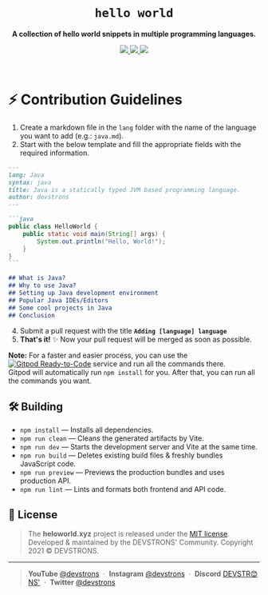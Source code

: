 <h1 align="center"><code>hello world</code></h1>
<p align="center">
    <strong>A collection of hello world snippets in multiple programming languages.</strong>
</p>
<p align="center">
    <a href="https://github.com/devstrons/heloworld.xyz/graphs/contributors">
        <img src="https://img.shields.io/github/contributors/devstrons/heloworld.xyz?style=flat-square">
    </a>
    <a href="https://github.com/devstrons/heloworld.xyz/issues">
        <img src="https://img.shields.io/github/issues-raw/devstrons/heloworld.xyz?label=issues&style=flat-square">
    </a>
    <a href="https://github.com/devstrons/heloworld.xyz/commits/main">
        <img src="https://img.shields.io/github/last-commit/devstrons/heloworld.xyz.svg?style=flat-square">
    </a>
</p>
<br>


# ⚡️ Contribution Guidelines

1. Create a markdown file in the `lang` folder with the name of the language you want to add (e.g.: `java.md`).
2. Start with the below template and fill the appropriate fields with the required information.
````markdown
---
lang: Java
syntax: java
title: Java is a statically typed JVM based programming language.
author: devstrons
---

```java
public class HelloWorld {
    public static void main(String[] args) {
        System.out.println("Hello, World!"); 
    }
}
```

## What is Java?
## Why to use Java?
## Setting up Java development environment
## Popular Java IDEs/Editors
## Some cool projects in Java
## Conclusion
````

4. Submit a pull request with the title **`Adding [language] language`**
5. **That's it!** ✨ Now your pull request will be merged as soon as possible.

**Note:** 
For a faster and easier process, you can use the [![Gitpod Ready-to-Code](https://img.shields.io/badge/Gitpod-Ready--to--Code-blue?logo=gitpod)](https://gitpod.io/#https://github.com/devstrons/heloworld.xyz) service and run all the commands there.</br>
Gitpod will automatically run `npm install` for you. After that, you can run all the commands you want.

## 🛠 Building

* `npm install` — Installs all dependencies.
* `npm run clean` — Cleans the generated artifacts by Vite.
* `npm run dev` — Starts the development server and Vite at the same time.
* `npm run build` — Deletes existing build files & freshly bundles JavaScript code.
* `npm run preview` — Previews the production bundles and uses production API.
* `npm run lint` — Lints and formats both frontend and API code.

## 📰 License

> The **heloworld.xyz** project is released under the [MIT license](https://github.com/devstrons/heloworld.xyz/blob/main/LICENSE). <br> Developed &amp; maintained by the DEVSTRONS' Community. Copyright 2021 © DEVSTRONS.
<hr>

> **YouTube** <a href="https://www.youtube.com/channel/UCG7JT7yqut81fqFsVBX6oMg" target="_blank" rel="noopener">@devstrons</a> &nbsp;&middot;&nbsp;
> **Instagram** <a href="https://www.instagram.com/devstrons" target="_blank" rel="noopener">@devstrons</a> &nbsp;&middot;&nbsp;
> **Discord** <a href="https://discord.com/invite/MVujzTBqed" target="_blank" rel="noopener">DEVSTR😊NS'</a> &nbsp;&middot;&nbsp;
> **Twitter** <a href="https://twitter.com/devstrons" target="_blank" rel="noopener">@devstrons</a>

